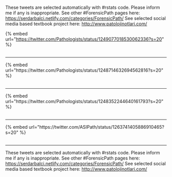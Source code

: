 

These tweets are selected automatically with #rstats code. Please inform me if any is inappropriate.
See other #ForensicPath pages here: https://serdarbalci.netlify.com/categories/ForensicPath/ 
See selected social media based textbook project here: http://www.patolojinotlari.com/

{% embed url="https://twitter.com/Pathologists/status/1249077018530062336?s=20" %}<br>
<br>
<hr>
{% embed url="https://twitter.com/Pathologists/status/1248714632694562816?s=20" %}<br>
<br>
<hr>
{% embed url="https://twitter.com/Pathologists/status/1248352244640161793?s=20" %}<br>
<br>
<hr>
{% embed url="https://twitter.com/ASIPath/status/1263741405886910465?s=20" %}<br>
<br>
<hr>


These tweets are selected automatically with #rstats code. Please inform me if any is inappropriate.
See other #ForensicPath pages here: https://serdarbalci.netlify.com/categories/ForensicPath/ 
See selected social media based textbook project here: http://www.patolojinotlari.com/
